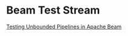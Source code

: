 # Beam Test Stream

[Testing Unbounded Pipelines in Apache Beam
](https://beam.apache.org/blog/test-stream/)